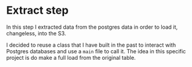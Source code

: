 # Extract step

In this step I extracted data from the postgres data in order to load it, changeless, into the S3.

I decided to reuse a class that I have built in the past to interact with Postgres databases and use a `main` file to call it. The idea in this specific project is do make a full load from the original table.
